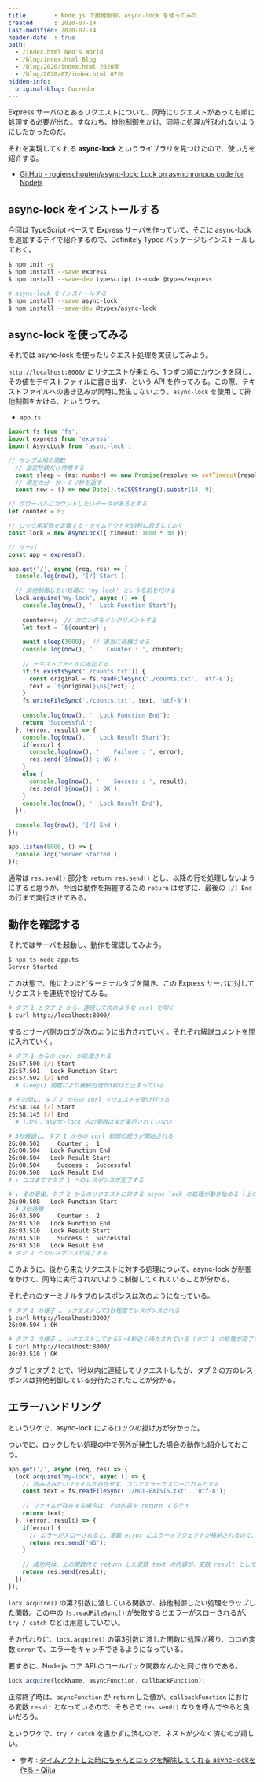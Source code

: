 ```yaml
---
title        : Node.js で排他制御。async-lock を使ってみた
created      : 2020-07-14
last-modified: 2020-07-14
header-date  : true
path:
  - /index.html Neo's World
  - /blog/index.html Blog
  - /blog/2020/index.html 2020年
  - /blog/2020/07/index.html 07月
hidden-info:
  original-blog: Corredor
---
```


Express サーバのとあるリクエストについて、同時にリクエストがあっても順に処理する必要が出た。すなわち、排他制御をかけ、同時に処理が行われないようにしたかったのだ。

それを実現してくれる **async-lock** というライブラリを見つけたので、使い方を紹介する。

- [GitHub - rogierschouten/async-lock: Lock on asynchronous code for Nodejs](https://github.com/rogierschouten/async-lock)

## async-lock をインストールする

今回は TypeScript ベースで Express サーバを作っていて、そこに async-lock を追加するテイで紹介するので、Definitely Typed パッケージもインストールしておく。

```bash
$ npm init -y
$ npm install --save express
$ npm install --save-dev typescript ts-node @types/express

# async-lock をインストールする
$ npm install --save async-lock
$ npm install --save-dev @types/async-lock
```

## async-lock を使ってみる

それでは async-lock を使ったリクエスト処理を実装してみよう。

`http://localhost:8000/` にリクエストが来たら、1つずつ順にカウンタを回し、その値をテキストファイルに書き出す、という API を作ってみる。この際、テキストファイルへの書き込みが同時に発生しないよう、`async-lock` を使用して排他制御をかける、というワケ。

- `app.ts`

```typescript
import fs from 'fs';
import express from 'express';
import AsyncLock from 'async-lock';

// サンプル用の関数
  // 指定秒数だけ待機する
  const sleep = (ms: number) => new Promise(resolve => setTimeout(resolve, ms));
  // 現在の分・秒・ミリ秒を返す
  const now = () => new Date().toISOString().substr(14, 9);

// グローバルにカウントしたいデータがあるとする
let counter = 0;

// ロック用変数を定義する・タイムアウトを30秒に設定しておく
const lock = new AsyncLock({ timeout: 1000 * 30 });

// サーバ
const app = express();

app.get('/', async (req, res) => {
  console.log(now(), '[/] Start');
  
  // 排他制御したい処理に 'my-lock' という名前を付ける
  lock.acquire('my-lock', async () => {
    console.log(now(), '  Lock Function Start');
    
    counter++;  // カウンタをインクリメントする
    let text = `${counter}`;
    
    await sleep(3000);  // 適当に待機させる
    console.log(now(), '    Counter : ', counter);
    
    // テキストファイルに追記する
    if(fs.existsSync('./counts.txt')) {
      const original = fs.readFileSync('./counts.txt', 'utf-8');
      text = `${original}\n${text}`;
    }
    fs.writeFileSync('./counts.txt', text, 'utf-8');
    
    console.log(now(), '  Lock Function End');
    return 'Successful';
  }, (error, result) => {
    console.log(now(), '  Lock Result Start');
    if(error) {
      console.log(now(), '    Failure : ', error);
      res.send(`${now()} : NG`);
    }
    else {
      console.log(now(), '    Success : ', result);
      res.send(`${now()} : OK`);
    }
    console.log(now(), '  Lock Result End');
  });
  
  console.log(now(), '[/] End');
});

app.listen(8000, () => {
  console.log('Server Started');
});
```

通常は `res.send()` 部分を `return res.send()` とし、以降の行を処理しないようにすると思うが、今回は動作を把握するため `return` はせずに、最後の `[/] End` の行まで実行させてみる。

## 動作を確認する

それではサーバを起動し、動作を確認してみよう。

```bash
$ npx ts-node app.ts
Server Started
```

この状態で、他に2つほどターミナルタブを開き、この Express サーバに対してリクエストを連続で投げてみる。

```bash
# タブ 1 とタブ 2 から、連続して次のような curl を叩く
$ curl http://localhost:8000/
```

するとサーバ側のログが次のように出力されていく。それぞれ解説コメントを間に入れていく。

```bash
# タブ 1 からの curl が処理される
25:57.500 [/] Start
25:57.501   Lock Function Start
25:57.502 [/] End
  # sleep() 関数により後続処理が3秒ほど止まっている

# その間に、タブ 2 からの curl リクエストを受け付ける
25:58.144 [/] Start
25:58.145 [/] End
  # しかし、async-lock 内の関数はまだ実行されていない

# 3秒経過し、タブ 1 からの curl 処理の続きが開始される
26:00.502     Counter :  1
26:00.504   Lock Function End
26:00.504   Lock Result Start
26:00.504     Success :  Successful
26:00.508   Lock Result End
# ↑ ココまででタブ 1 へのレスポンスが完了する

# ↓ その直後、タブ 2 からのリクエストに対する async-lock の処理が動き始める (上のログ行と同じ時刻 = すぐ直後に動作していることが分かる)
26:00.508   Lock Function Start
  # 3秒待機
26:03.509     Counter :  2
26:03.510   Lock Function End
26:03.510   Lock Result Start
26:03.510     Success :  Successful
26:03.510   Lock Result End
# タブ 2 へのレスポンスが完了する
```

このように、後から来たリクエストに対する処理について、async-lock が制御をかけて、同時に実行されないように制御してくれていることが分かる。

それぞれのターミナルタブのレスポンスは次のようになっている。

```bash
# タブ 1 の様子 … リクエストして3秒程度でレスポンスされる
$ curl http://localhost:8000/
26:00.504 : OK

# タブ 2 の様子 … リクエストしてから5・6秒近く待たされている (タブ 1 の処理が完了するまで待っているため)
$ curl http://localhost:8000/
26:03.510 : OK
```

タブ 1 とタブ 2 とで、1秒以内に連続してリクエストしたが、タブ 2 の方のレスポンスは排他制御している分待たされたことが分かる。

## エラーハンドリング

というワケで、async-lock によるロックの掛け方が分かった。

ついでに、ロックしたい処理の中で例外が発生した場合の動作も紹介しておこう。

```typescript
app.get('/', async (req, res) => {
  lock.acquire('my-lock', async () => {
    // 読み込みたいファイルが存在せず、ココでエラーがスローされるとする
    const text = fs.readFileSync('./NOT-EXISTS.txt', 'utf-8');
    
    // ファイルが存在する場合は、その内容を return するテイ
    return text;
  }, (error, result) => {
    if(error) {
      // エラーがスローされると、変数 error にエラーオブジェクトが格納されるので、ココでハンドリングする
      return res.send('NG');
    }
    
    // 成功時は、上の関数内で return した変数 text の内容が、変数 result として受け取れる
    return res.send(result);
  });
});
```

`lock.acquire()` の第2引数に渡している関数が、排他制御したい処理をラップした関数。この中の `fs.readFileSync()` が失敗するとエラーがスローされるが、`try / catch` などは用意していない。

その代わりに、`lock.acquire()` の第3引数に渡した関数に処理が移り、ココの変数 `error` で、エラーをキャッチできるようになっている。

要するに、Node.js コア API のコールバック関数なんかと同じ作りである。

```typescript
lock.acquire(lockName, asyncFunction, callbackFunction);
```

正常終了時は、`asyncFunction` が `return` した値が、`callbackFunction` における変数 `result` となっているので、そちらで `res.send()` なりを呼んでやると良いだろう。

というワケで、`try / catch` を書かずに済むので、ネストが少なく済むのが嬉しい。

- 参考 : [タイムアウトした時にちゃんとロックを解除してくれる async-lockを作る - Qiita](https://qiita.com/KuwaK/items/60f137f2daf9b2650975)
